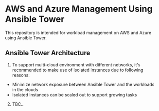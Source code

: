 # AWS and Azure Management Using Ansible Tower
This repository is intended for workload management on AWS and Azure using Ansible Tower.

## Ansible Tower Architecture
1) To support multi-cloud environment with different networks, it's recommended to make use of Isolated Instances due to following reasons:
* Minimize network exposure between Ansible Tower and the workloads in the clouds
* Isolated Instances can be scaled out to support growing tasks
2) TBC..
